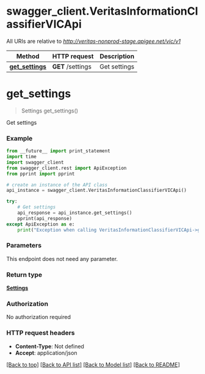 # swagger_client.VeritasInformationClassifierVICApi

All URIs are relative to *http://veritas-nonprod-stage.apigee.net/vic/v1*

Method | HTTP request | Description
------------- | ------------- | -------------
[**get_settings**](VeritasInformationClassifierVICApi.md#get_settings) | **GET** /settings | Get settings


# **get_settings**
> Settings get_settings()

Get settings



### Example 
```python
from __future__ import print_statement
import time
import swagger_client
from swagger_client.rest import ApiException
from pprint import pprint

# create an instance of the API class
api_instance = swagger_client.VeritasInformationClassifierVICApi()

try: 
    # Get settings
    api_response = api_instance.get_settings()
    pprint(api_response)
except ApiException as e:
    print("Exception when calling VeritasInformationClassifierVICApi->get_settings: %s\n" % e)
```

### Parameters
This endpoint does not need any parameter.

### Return type

[**Settings**](Settings.md)

### Authorization

No authorization required

### HTTP request headers

 - **Content-Type**: Not defined
 - **Accept**: application/json

[[Back to top]](#) [[Back to API list]](../README.md#documentation-for-api-endpoints) [[Back to Model list]](../README.md#documentation-for-models) [[Back to README]](../README.md)

